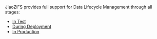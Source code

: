 JiaoZiFS provides full support for Data Lifecycle Management through all stages:

- [In Test](https://docs.lakefs.io/understand/data_lifecycle_management/data-devenv.html)
- [During Deployment](https://docs.lakefs.io/understand/data_lifecycle_management/ci.html)
- [In Production](https://docs.lakefs.io/understand/data_lifecycle_management/production.html)
